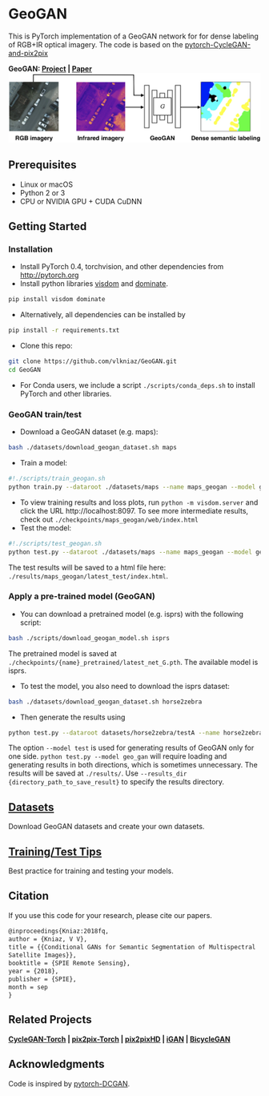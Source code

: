# GeoGAN

This is PyTorch implementation of a GeoGAN network for for dense labeling of RGB+IR optical imagery. The code is based on the [pytorch-CycleGAN-and-pix2pix](https://github.com/junyanz/pytorch-CycleGAN-and-pix2pix)

**GeoGAN: [Project](http://www.zefirus.org/GeoGAN) |  [Paper](http://www.zefirus.org/GeoGAN)**
<img src="imgs/cover.jpg" width="800"/>

## Prerequisites
- Linux or macOS
- Python 2 or 3
- CPU or NVIDIA GPU + CUDA CuDNN

## Getting Started
### Installation
- Install PyTorch 0.4, torchvision, and other dependencies from http://pytorch.org
- Install python libraries [visdom](https://github.com/facebookresearch/visdom) and [dominate](https://github.com/Knio/dominate).
```bash
pip install visdom dominate
```
- Alternatively, all dependencies can be installed by
```bash
pip install -r requirements.txt
```
- Clone this repo:
```bash
git clone https://github.com/vlkniaz/GeoGAN.git
cd GeoGAN
```
- For Conda users, we include a script `./scripts/conda_deps.sh` to install PyTorch and other libraries.

### GeoGAN train/test
- Download a GeoGAN dataset (e.g. maps):
```bash
bash ./datasets/download_geogan_dataset.sh maps
```
- Train a model:
```bash
#!./scripts/train_geogan.sh
python train.py --dataroot ./datasets/maps --name maps_geogan --model geo_gan
```
- To view training results and loss plots, run `python -m visdom.server` and click the URL http://localhost:8097. To see more intermediate results, check out `./checkpoints/maps_geogan/web/index.html`
- Test the model:
```bash
#!./scripts/test_geogan.sh
python test.py --dataroot ./datasets/maps --name maps_geogan --model geo_gan
```
The test results will be saved to a html file here: `./results/maps_geogan/latest_test/index.html`.

### Apply a pre-trained model (GeoGAN)
- You can download a pretrained model (e.g. isprs) with the following script:
```bash
bash ./scripts/download_geogan_model.sh isprs
```
The pretrained model is saved at `./checkpoints/{name}_pretrained/latest_net_G.pth`. The available model is isprs.
- To test the model, you also need to download the  isprs dataset:
```bash
bash ./datasets/download_geogan_dataset.sh horse2zebra
```

- Then generate the results using
```bash
python test.py --dataroot datasets/horse2zebra/testA --name horse2zebra_pretrained --model test
```
The option `--model test` is used for generating results of GeoGAN only for one side. `python test.py --model geo_gan` will require loading and generating results in both directions, which is sometimes unnecessary. The results will be saved at `./results/`. Use `--results_dir {directory_path_to_save_result}` to specify the results directory.

## [Datasets](docs/datasets.md)
Download GeoGAN datasets and create your own datasets.

## [Training/Test Tips](docs/tips.md)
Best practice for training and testing your models.

## Citation
If you use this code for your research, please cite our papers.
```
@inproceedings{Kniaz:2018fq,
author = {Kniaz, V V},
title = {{Conditional GANs for Semantic Segmentation of Multispectral Satellite Images}},
booktitle = {SPIE Remote Sensing},
year = {2018},
publisher = {SPIE},
month = sep
}
```



## Related Projects
**[CycleGAN-Torch](https://github.com/junyanz/CycleGAN) |
[pix2pix-Torch](https://github.com/phillipi/pix2pix) | [pix2pixHD](https://github.com/NVIDIA/pix2pixHD) |
[iGAN](https://github.com/junyanz/iGAN) |
[BicycleGAN](https://github.com/junyanz/BicycleGAN)**


## Acknowledgments
Code is inspired by [pytorch-DCGAN](https://github.com/pytorch/examples/tree/master/dcgan).

